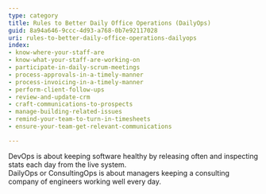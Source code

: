 ```yaml
---
type: category
title: Rules to Better Daily Office Operations (DailyOps)
guid: 8a94a646-9ccc-4d93-a768-0b7e92117028
uri: rules-to-better-daily-office-operations-dailyops
index:
- know-where-your-staff-are
- know-what-your-staff-are-working-on
- participate-in-daily-scrum-meetings
- process-approvals-in-a-timely-manner
- process-invoicing-in-a-timely-manner
- perform-client-follow-ups
- review-and-update-crm
- craft-communications-to-prospects
- manage-building-related-issues
- remind-your-team-to-turn-in-timesheets
- ensure-your-team-get-relevant-communications

---
```

<p>​​​DevOps is about keeping software healthy by releasing often and inspecting stats each day from the live system.<br>DailyOps or ConsultingOps is about managers keeping a consulting company of engineers working well every day.&#160;<br></p>



